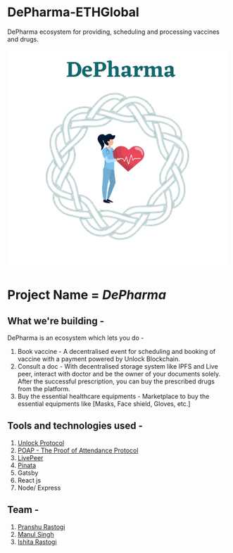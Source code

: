 # DePharma-ETHGlobal
DePharma ecosystem for providing, scheduling and processing vaccines and drugs.

![DePharma Logo](./Images/DePharmaLogo.jpeg)


# Project Name  = ***DePharma***

## What we're building - 

DePharma is an ecosystem which lets you do -

1. Book vaccine - A decentralised event for scheduling and booking of vaccine with a payment powered by Unlock Blockchain.
2. Consult a doc - With decentralised storage system like IPFS and Live peer, interact with doctor and be the owner of your documents solely. After the successful prescription, you can buy the prescribed drugs from the platform.
3. Buy the essential healthcare equipments - Marketplace to buy the essential equipments like  [Masks, Face shield, Gloves, etc.]

## Tools and technologies used - 

1. [Unlock Protocol](https://unlock-protocol.com/)
2. [POAP - The Proof of Attendance Protocol](https://www.poap.xyz/)
3. [LivePeer](https://livepeer.org/)
4. [Pinata](https://pinata.cloud/)
5. Gatsby
6. React js
7. Node/ Express

## Team -

1. [Pranshu Rastogi](https://github.com/pranshurastogi)
2. [Manul Singh](https://github.com/JeremyConnor)
3. [Ishita Rastogi](https://github.com/ishitarastogi)
